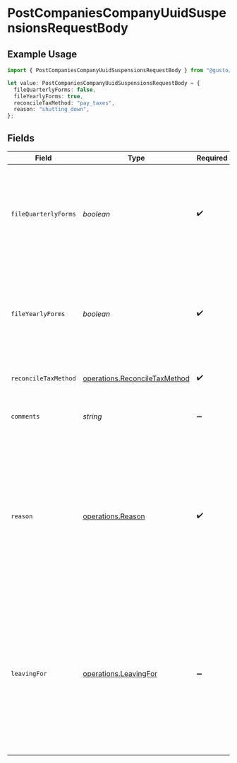 # PostCompaniesCompanyUuidSuspensionsRequestBody

## Example Usage

```typescript
import { PostCompaniesCompanyUuidSuspensionsRequestBody } from "@gusto/embedded-api/models/operations/postcompaniescompanyuuidsuspensions.js";

let value: PostCompaniesCompanyUuidSuspensionsRequestBody = {
  fileQuarterlyForms: false,
  fileYearlyForms: true,
  reconcileTaxMethod: "pay_taxes",
  reason: "shutting_down",
};
```

## Fields

| Field                                                                                                                                                                                                                                                                                                                            | Type                                                                                                                                                                                                                                                                                                                             | Required                                                                                                                                                                                                                                                                                                                         | Description                                                                                                                                                                                                                                                                                                                      |
| -------------------------------------------------------------------------------------------------------------------------------------------------------------------------------------------------------------------------------------------------------------------------------------------------------------------------------- | -------------------------------------------------------------------------------------------------------------------------------------------------------------------------------------------------------------------------------------------------------------------------------------------------------------------------------- | -------------------------------------------------------------------------------------------------------------------------------------------------------------------------------------------------------------------------------------------------------------------------------------------------------------------------------- | -------------------------------------------------------------------------------------------------------------------------------------------------------------------------------------------------------------------------------------------------------------------------------------------------------------------------------- |
| `fileQuarterlyForms`                                                                                                                                                                                                                                                                                                             | *boolean*                                                                                                                                                                                                                                                                                                                        | :heavy_check_mark:                                                                                                                                                                                                                                                                                                               | Should Gusto file quarterly tax forms on behalf of the company? The correct answer can depend on why the company is suspending their account, and how taxes are being reconciled.                                                                                                                                                |
| `fileYearlyForms`                                                                                                                                                                                                                                                                                                                | *boolean*                                                                                                                                                                                                                                                                                                                        | :heavy_check_mark:                                                                                                                                                                                                                                                                                                               | Should Gusto file yearly tax forms on behalf of the company? The correct answer can depend on why the company is suspending their account, and how taxes are being reconciled.                                                                                                                                                   |
| `reconcileTaxMethod`                                                                                                                                                                                                                                                                                                             | [operations.ReconcileTaxMethod](../../models/operations/reconciletaxmethod.md)                                                                                                                                                                                                                                                   | :heavy_check_mark:                                                                                                                                                                                                                                                                                                               | How Gusto will handle taxes already collected.                                                                                                                                                                                                                                                                                   |
| `comments`                                                                                                                                                                                                                                                                                                                       | *string*                                                                                                                                                                                                                                                                                                                         | :heavy_minus_sign:                                                                                                                                                                                                                                                                                                               | User-supplied comments describing why they are suspending their account.                                                                                                                                                                                                                                                         |
| `reason`                                                                                                                                                                                                                                                                                                                         | [operations.Reason](../../models/operations/reason.md)                                                                                                                                                                                                                                                                           | :heavy_check_mark:                                                                                                                                                                                                                                                                                                               | Explanation for why the company is suspending their account.<br/><br/>> 🚧 FEIN or entity type changes require Customer Support<br/>> If a company is switching FEIN or changing their entity type, this change must be performed by Gusto Customer Support and cannot be performed via the API at this time.<br/>               |
| `leavingFor`                                                                                                                                                                                                                                                                                                                     | [operations.LeavingFor](../../models/operations/leavingfor.md)                                                                                                                                                                                                                                                                   | :heavy_minus_sign:                                                                                                                                                                                                                                                                                                               | The competitor the company is switching to. Required if `reason` is `'switching_provider'`.<br/><br/>> 🚧 Switching to Gusto requires Customer Support<br/>> If `'gusto_com'` is provided, this change must be completed by Gusto Customer Support and cannot be performed via the API. This endpoint will return a 422 error in that case.<br/> |